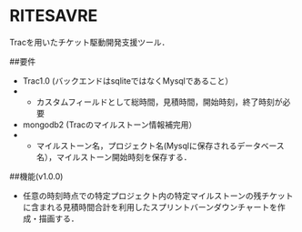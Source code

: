 # RITESAVRE

Tracを用いたチケット駆動開発支援ツール．

##要件
- Trac1.0 (バックエンドはsqliteではなくMysqlであること）
- - カスタムフィールドとして総時間，見積時間，開始時刻，終了時刻が必要
- mongodb2 (Tracのマイルストーン情報補完用）
- - マイルストーン名，プロジェクト名(Mysqlに保存されるデータベース名），マイルストーン開始時刻を保存する．

##機能(v1.0.0)
- 任意の時刻時点での特定プロジェクト内の特定マイルストーンの残チケットに含まれる見積時間合計を利用したスプリントバーンダウンチャートを作成・描画する．
